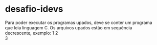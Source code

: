 # desafio-idevs
Para poder executar os programas upados, deve se conter um programa que leia linguagem C.
Os arquivos upados estão em sequência decrescente, exemplo: 1
                                                            2         
                                                            3
